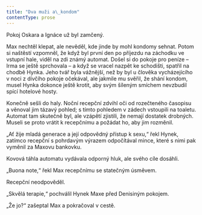```yaml
---
title: "Dva muži a\_kondom"
contentType: prose
---
```


Pokoj Oskara a Ignáce už byl zamčený.

Max nechtěl klepat, ale nevěděl, kde jinde by mohl kondomy sehnat. Potom si naštěstí vzpomněl, že když byl první den po příjezdu na záchodku ve vstupní hale, viděl na zdi známý automat. Došel si do pokoje pro peníze – Irma se ještě sprchovala – a když se vracel nazpět ke schodišti, spatřil na chodbě Hynka. Jeho tvář byla vážnější, než by byl u člověka vycházejícího v noci z dívčího pokoje očekával, ale jakmile mu svěřil, že shání kondom, musel Hynka dokonce ještě krotit, aby svým šíleným smíchem nevzbudil spící hotelové hosty.

Konečně sešli do haly. Noční recepční zdvihl oči od rozečteného časopisu a věnoval jim tázavý pohled; s tímto pohledem v zádech vstoupili na toaletu. Automat tam skutečně byl, ale vzápětí zjistili, že nemají dostatek drobných. Museli se proto vrátit k recepčnímu a požádat ho, aby jim rozměnil.

„Ať žije mladá generace a její odpovědný přístup k sexu,“ řekl Hynek, zatímco recepční s pohrdavým výrazem odpočítával mince, které s nimi pak vyměnil za Maxovu bankovku.

Kovová táhla automatu vydávala odporný hluk, ale svého cíle dosáhli.

„Buona note,“ řekl Max recepčnímu se statečným úsměvem.

Recepční neodpověděl.

„Skvělá terapie,“ pochválil Hynek Maxe před Denisiným pokojem.

„Že jo?“ zašeptal Max a pokračoval v cestě.
